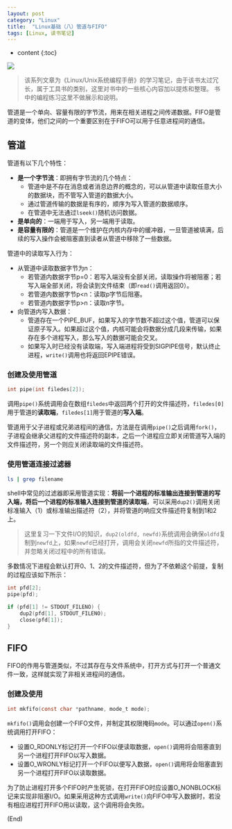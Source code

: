 ```yaml
---
layout: post
category: "Linux"
title:  "Linux基础（八）管道与FIFO"
tags: [Linux, 读书笔记]
---
```


* content
{:toc}

![](https://picsum.photos/800/300/?image=155)

> 该系列文章为《Linux/Unix系统编程手册》的学习笔记，由于该书太过冗长，属于工具书的类别，这里对书中的一些核心内容加以提炼和整理。
> 书中的编程练习这里不做展示和说明。





管道是一个单向、容量有限的字节流，用来在相关进程之间传递数据。FIFO是管道的变体，他们之间的一个重要区别在于FIFO可以用于任意进程间的通信。

## 管道

管道有以下几个特性：
+ **是一个字节流**：即拥有字节流的几个特点：
    - 管道中是不存在消息或者消息边界的概念的，可以从管道中读取任意大小的数据块，而不管写入管道的数据大小。
    - 通过管道传输的数据是有序的，顺序为写入管道的数据顺序。
    - 在管道中无法通过`lseek()`随机访问数据。
+ **是单向的**：一端用于写入，另一端用于读取。
+ **是容量有限的**：管道是一个维护在内核内存中的缓冲器，一旦管道被填满，后续的写入操作会被阻塞直到读者从管道中移除了一些数据。

管道中的读取写入行为：
+ 从管道中读取数据字节为n：
    - 若管道内数据字节p=0：若写入端没有全部关闭，读取操作将被阻塞；若写入端全部关闭，将会读到文件结束（即`read()`调用返回0）。
    - 若管道内数据字节p<n：读取p字节后阻塞。
    - 若管道内数据字节p>n：读取n字节。
+ 向管道内写入数据：
    - 管道存在一个PIPE_BUF，如果写入的字节数不超过这个值，管道可以保证原子写入。如果超过这个值，内核可能会将数据分成几段来传输，如果存在多个进程写入，那么写入的数据可能会交叉。
    - 如果写入时已经没有读取端，写入端进程将受到SIGPIPE信号，默认终止进程，`write()`调用也将返回EPIPE错误。

### 创建及使用管道
```c
int pipe(int filedes[2]);
```
调用`pipe()`系统调用会在数组`filedes`中返回两个打开的文件描述符，`filedes[0]`用于管道的**读取端**，`filedes[1]`用于管道的**写入端**。

管道用于父子进程或兄弟进程间的通信，方法是在调用`pipe()`之后调用`fork()`，子进程会继承父进程的文件描述符的副本，之后一个进程应立即关闭管道写入端的文件描述符，另一个则应关闭读取端的文件描述符。

### 使用管道连接过滤器
```sh
ls | grep filename
```
shell中常见的过滤器即采用管道实现：**将前一个进程的标准输出连接到管道的写入端，将后一个进程的标准输入连接到管道的读取端**，可以采用`dup2()`调用关闭标准输入（1）或标准输出描述符（2），并将管道的响应文件描述符复制到1和2上。
> 这里复习一下文件I/O的知识，`dup2(oldfd, newfd)`系统调用会确保`oldfd`复制到`newfd`上，如果`newfd`已经打开，调用会关闭`newfd`所指的文件描述符，并忽略关闭过程中的所有错误。

多数情况下进程会默认打开0、1、2的文件描述符，但为了不依赖这个前提，复制的过程应该如下所示：
```c
int pfd[2];
pipe(pfd);

if (pfd[1] != STDOUT_FILENO) {
    dup2(pfd[1], STDOUT_FILENO);
    close(pfd[1]);
}
```

## FIFO
FIFO的作用与管道类似，不过其存在与文件系统中，打开方式与打开一个普通文件一致，这样就实现了非相关进程间的通信。

### 创建及使用
```c
int mkfifo(const char *pathname, mode_t mode);
```
`mkfifo()`调用会创建一个FIFO文件，并制定其权限掩码`mode`。可以通过`open()`系统调用打开FIFO：
- 设置O_RDONLY标记打开一个FIFO以便读取数据，`open()`调用将会阻塞直到另一个进程打开FIFO以写入数据。
- 设置O_WRONLY标记打开一个FIFO以便写入数据，`open()`调用将会阻塞直到另一个进程打开FIFO以读取数据。

为了防止进程打开多个FIFO时产生死锁，在打开FIFO时应设置O_NONBLOCK标记来实现非阻塞I/O。如果采用这种方式调用`write()`向FIFO中写入数据时，若没有相应进程打开FIFO用以读取，这个调用将会失败。


(End)
